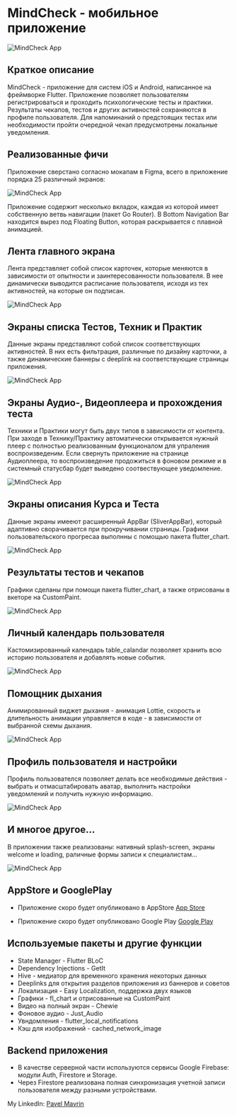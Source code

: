 # MindCheck - мобильное приложение

![MindCheck App](https://github.com/mavrinpn/MindCheck-App/raw/main/images/main.png)

## Краткое описание

MindCheck - приложение для систем iOS и Android, написанное на фреймворке Flutter. Приложение позволяет пользователям регистрироваться и проходить психологические тесты и практики. Результаты чекапов, тестов и других активностей сохраняются в профиле пользователя. Для напоминаний о предстоящих тестах или необходимости пройти очередной чекап предусмотрены локальные уведомления.

## Реализованные фичи

Приложение сверстано согласно мокапам в Figma, всего в приложение порядка 25 различный экранов:

![MindCheck App](https://github.com/mavrinpn/MindCheck-App/raw/main/images/figma.png)

Приложение содержит несколько вкладок, каждая из которой имеет собственную ветвь навигации (пакет Go Router). В Bottom Navigation Bar находится вырез под Floating Button, которая раскрывается с плавной анимацией.

## Лента главного экрана

Лента представляет собой список карточек, которые меняются в зависимости от опытности и заинтересованности пользователя. В нее динамически выводится расписание пользователя, исходя из тех активностей, на которые он подписан.

![MindCheck App](https://github.com/mavrinpn/MindCheck-App/raw/main/images/main_feed.png)

## Экраны списка Тестов, Техник и Практик

Данные экраны представляют собой список соответствующих активностей. В них есть фильтрация, различные по дизайну карточки, а также динамические баннеры с deeplink на соответствующие страницы приложения.

![MindCheck App](https://github.com/mavrinpn/MindCheck-App/raw/main/images/tests.png)

## Экраны Аудио-, Видеоплеера и прохождения теста

Техники и Практики могут быть двух типов в зависимости от контента. При заходе в Технику/Практику автоматически открывается нужный плеер с полностью реализованным функционалом для упраления воспроизведеним. Если свернуть приложение на странице Аудиоплеера, то воспроизведение продожиться в фоновом режиме и в системный статусбар будет выведено соотвествующее уведомление.

![MindCheck App](https://github.com/mavrinpn/MindCheck-App/raw/main/images/players.png)

## Экраны описания Курса и Теста

Данные экраны имееют расширенный AppBar (SliverAppBar), который адаптивно сворачивается при прокручивании страницы.
Графики пользовательского прогресаа выполнны с помощью пакета flutter_chart.

![MindCheck App](https://github.com/mavrinpn/MindCheck-App/raw/main/images/overview.png)

## Результаты тестов и чекапов

Графики сделаны при помощи пакета flutter_chart, а также отрисованы в вкеторе на CustomPaint.

![MindCheck App](https://github.com/mavrinpn/MindCheck-App/raw/main/images/results.png)

## Личный календарь пользователя

Кастомизированный календарь table_calandar позволяет хранить всю историю пользователя и добавлять новые события.

![MindCheck App](https://github.com/mavrinpn/MindCheck-App/raw/main/images/calendar.png)

## Помощник дыхания

Анимированный виджет дыхания - анимация Lottie, скорость и длительность анимации управляется в коде - в зависимости от выбранной схемы дыхания.

![MindCheck App](https://github.com/mavrinpn/MindCheck-App/raw/main/images/breath.png)

## Профиль пользователя и настройки

Профиль пользователся позволяет делать все необходимые действия - выбрать и отмасштабировать аватар, выполнить настройки уведомлений и получить нужную информацию.

![MindCheck App](https://github.com/mavrinpn/MindCheck-App/raw/main/images/profile.png)

## И многое другое...

В приложении также реализованы: нативный splash-screen, экраны welcome и loading, раличные формы записи к специалистам...

![MindCheck App](https://github.com/mavrinpn/MindCheck-App/raw/main/images/other.png)

## AppStore и GooglePlay

- Приложение скоро будет опубликовано в AppStore [App Store]()

- Приложение скоро будет опубликовано Google Play [Google Play]()

## Используемые пакеты и другие функции

- State Manager - Flutter BLoC
- Dependency Injections - GetIt
- Hive - медиатор для временного хранения некоторых данных
- Deeplinks для открытия разделов приложения из баннеров и советов
- Локализация - Easy Localization, поддержка двух языков
- Графики - fl_chart и отрисованные на CustomPaint
- Видео на полный экран - Chewie
- Фоновое аудио - Just_Audio
- Увндомления - flutter_local_notifications
- Кэш для изображений - cached_network_image

## Backend приложения

- В качестве серверной части используются сервисы Google Firebase: модули Auth, Firestore и Storage.
- Через Firestore реализована полная синхронизация учетной записи пользователя между разными устройствами.


My LinkedIn: [Pavel Mavrin](https://www.linkedin.com/in/pavel-mavrin-developer/)
